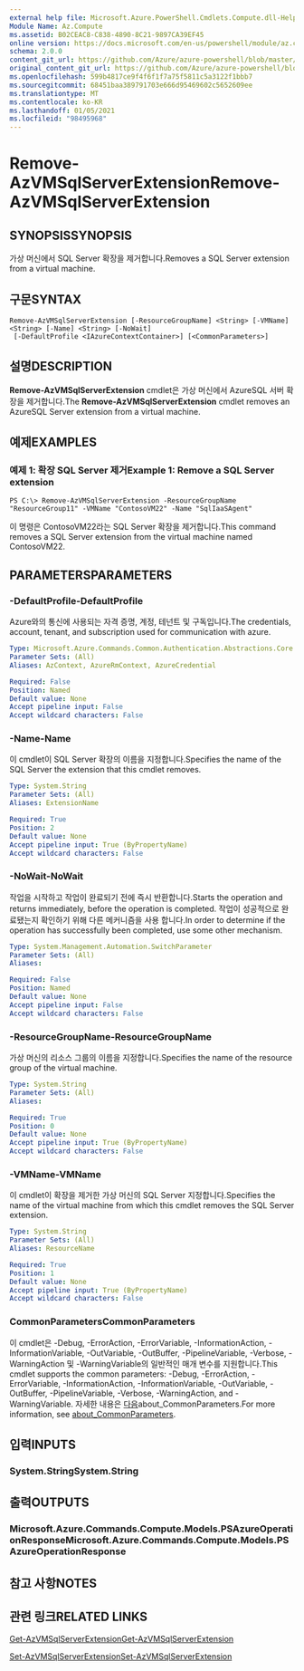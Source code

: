```yaml
---
external help file: Microsoft.Azure.PowerShell.Cmdlets.Compute.dll-Help.xml
Module Name: Az.Compute
ms.assetid: B02CEAC8-C838-4890-8C21-9897CA39EF45
online version: https://docs.microsoft.com/en-us/powershell/module/az.compute/remove-azvmsqlserverextension
schema: 2.0.0
content_git_url: https://github.com/Azure/azure-powershell/blob/master/src/Compute/Compute/help/Remove-AzVMSqlServerExtension.md
original_content_git_url: https://github.com/Azure/azure-powershell/blob/master/src/Compute/Compute/help/Remove-AzVMSqlServerExtension.md
ms.openlocfilehash: 599b4817ce9f4f6f1f7a75f5811c5a3122f1bbb7
ms.sourcegitcommit: 68451baa389791703e666d95469602c5652609ee
ms.translationtype: MT
ms.contentlocale: ko-KR
ms.lasthandoff: 01/05/2021
ms.locfileid: "98495968"
---
```

# <span data-ttu-id="0bf1c-101">Remove-AzVMSqlServerExtension</span><span class="sxs-lookup"><span data-stu-id="0bf1c-101">Remove-AzVMSqlServerExtension</span></span>

## <span data-ttu-id="0bf1c-102">SYNOPSIS</span><span class="sxs-lookup"><span data-stu-id="0bf1c-102">SYNOPSIS</span></span>
<span data-ttu-id="0bf1c-103">가상 머신에서 SQL Server 확장을 제거합니다.</span><span class="sxs-lookup"><span data-stu-id="0bf1c-103">Removes a SQL Server extension from a virtual machine.</span></span>

## <span data-ttu-id="0bf1c-104">구문</span><span class="sxs-lookup"><span data-stu-id="0bf1c-104">SYNTAX</span></span>

```
Remove-AzVMSqlServerExtension [-ResourceGroupName] <String> [-VMName] <String> [-Name] <String> [-NoWait]
 [-DefaultProfile <IAzureContextContainer>] [<CommonParameters>]
```

## <span data-ttu-id="0bf1c-105">설명</span><span class="sxs-lookup"><span data-stu-id="0bf1c-105">DESCRIPTION</span></span>
<span data-ttu-id="0bf1c-106">**Remove-AzVMSqlServerExtension** cmdlet은 가상 머신에서 AzureSQL 서버 확장을 제거합니다.</span><span class="sxs-lookup"><span data-stu-id="0bf1c-106">The **Remove-AzVMSqlServerExtension** cmdlet removes an AzureSQL Server extension from a virtual machine.</span></span>

## <span data-ttu-id="0bf1c-107">예제</span><span class="sxs-lookup"><span data-stu-id="0bf1c-107">EXAMPLES</span></span>

### <span data-ttu-id="0bf1c-108">예제 1: 확장 SQL Server 제거</span><span class="sxs-lookup"><span data-stu-id="0bf1c-108">Example 1: Remove a SQL Server extension</span></span>
```
PS C:\> Remove-AzVMSqlServerExtension -ResourceGroupName "ResourceGroup11" -VMName "ContosoVM22" -Name "SqlIaaSAgent"
```

<span data-ttu-id="0bf1c-109">이 명령은 ContosoVM22라는 SQL Server 확장을 제거합니다.</span><span class="sxs-lookup"><span data-stu-id="0bf1c-109">This command removes a SQL Server extension from the virtual machine named ContosoVM22.</span></span>

## <span data-ttu-id="0bf1c-110">PARAMETERS</span><span class="sxs-lookup"><span data-stu-id="0bf1c-110">PARAMETERS</span></span>

### <span data-ttu-id="0bf1c-111">-DefaultProfile</span><span class="sxs-lookup"><span data-stu-id="0bf1c-111">-DefaultProfile</span></span>
<span data-ttu-id="0bf1c-112">Azure와의 통신에 사용되는 자격 증명, 계정, 테넌트 및 구독입니다.</span><span class="sxs-lookup"><span data-stu-id="0bf1c-112">The credentials, account, tenant, and subscription used for communication with azure.</span></span>

```yaml
Type: Microsoft.Azure.Commands.Common.Authentication.Abstractions.Core.IAzureContextContainer
Parameter Sets: (All)
Aliases: AzContext, AzureRmContext, AzureCredential

Required: False
Position: Named
Default value: None
Accept pipeline input: False
Accept wildcard characters: False
```

### <span data-ttu-id="0bf1c-113">-Name</span><span class="sxs-lookup"><span data-stu-id="0bf1c-113">-Name</span></span>
<span data-ttu-id="0bf1c-114">이 cmdlet이 SQL Server 확장의 이름을 지정합니다.</span><span class="sxs-lookup"><span data-stu-id="0bf1c-114">Specifies the name of the SQL Server the extension that this cmdlet removes.</span></span>

```yaml
Type: System.String
Parameter Sets: (All)
Aliases: ExtensionName

Required: True
Position: 2
Default value: None
Accept pipeline input: True (ByPropertyName)
Accept wildcard characters: False
```

### <span data-ttu-id="0bf1c-115">-NoWait</span><span class="sxs-lookup"><span data-stu-id="0bf1c-115">-NoWait</span></span>
<span data-ttu-id="0bf1c-116">작업을 시작하고 작업이 완료되기 전에 즉시 반환합니다.</span><span class="sxs-lookup"><span data-stu-id="0bf1c-116">Starts the operation and returns immediately, before the operation is completed.</span></span> <span data-ttu-id="0bf1c-117">작업이 성공적으로 완료됐는지 확인하기 위해 다른 메커니즘을 사용 합니다.</span><span class="sxs-lookup"><span data-stu-id="0bf1c-117">In order to determine if the operation has successfully been completed, use some other mechanism.</span></span>

```yaml
Type: System.Management.Automation.SwitchParameter
Parameter Sets: (All)
Aliases:

Required: False
Position: Named
Default value: None
Accept pipeline input: False
Accept wildcard characters: False
```

### <span data-ttu-id="0bf1c-118">-ResourceGroupName</span><span class="sxs-lookup"><span data-stu-id="0bf1c-118">-ResourceGroupName</span></span>
<span data-ttu-id="0bf1c-119">가상 머신의 리소스 그룹의 이름을 지정합니다.</span><span class="sxs-lookup"><span data-stu-id="0bf1c-119">Specifies the name of the resource group of the virtual machine.</span></span>

```yaml
Type: System.String
Parameter Sets: (All)
Aliases:

Required: True
Position: 0
Default value: None
Accept pipeline input: True (ByPropertyName)
Accept wildcard characters: False
```

### <span data-ttu-id="0bf1c-120">-VMName</span><span class="sxs-lookup"><span data-stu-id="0bf1c-120">-VMName</span></span>
<span data-ttu-id="0bf1c-121">이 cmdlet이 확장을 제거한 가상 머신의 SQL Server 지정합니다.</span><span class="sxs-lookup"><span data-stu-id="0bf1c-121">Specifies the name of the virtual machine from which this cmdlet removes the SQL Server extension.</span></span>

```yaml
Type: System.String
Parameter Sets: (All)
Aliases: ResourceName

Required: True
Position: 1
Default value: None
Accept pipeline input: True (ByPropertyName)
Accept wildcard characters: False
```

### <span data-ttu-id="0bf1c-122">CommonParameters</span><span class="sxs-lookup"><span data-stu-id="0bf1c-122">CommonParameters</span></span>
<span data-ttu-id="0bf1c-123">이 cmdlet은 -Debug, -ErrorAction, -ErrorVariable, -InformationAction, -InformationVariable, -OutVariable, -OutBuffer, -PipelineVariable, -Verbose, -WarningAction 및 -WarningVariable의 일반적인 매개 변수를 지원합니다.</span><span class="sxs-lookup"><span data-stu-id="0bf1c-123">This cmdlet supports the common parameters: -Debug, -ErrorAction, -ErrorVariable, -InformationAction, -InformationVariable, -OutVariable, -OutBuffer, -PipelineVariable, -Verbose, -WarningAction, and -WarningVariable.</span></span> <span data-ttu-id="0bf1c-124">자세한 내용은 [다음](http://go.microsoft.com/fwlink/?LinkID=113216)about_CommonParameters.</span><span class="sxs-lookup"><span data-stu-id="0bf1c-124">For more information, see [about_CommonParameters](http://go.microsoft.com/fwlink/?LinkID=113216).</span></span>

## <span data-ttu-id="0bf1c-125">입력</span><span class="sxs-lookup"><span data-stu-id="0bf1c-125">INPUTS</span></span>

### <span data-ttu-id="0bf1c-126">System.String</span><span class="sxs-lookup"><span data-stu-id="0bf1c-126">System.String</span></span>

## <span data-ttu-id="0bf1c-127">출력</span><span class="sxs-lookup"><span data-stu-id="0bf1c-127">OUTPUTS</span></span>

### <span data-ttu-id="0bf1c-128">Microsoft.Azure.Commands.Compute.Models.PSAzureOperationResponse</span><span class="sxs-lookup"><span data-stu-id="0bf1c-128">Microsoft.Azure.Commands.Compute.Models.PSAzureOperationResponse</span></span>

## <span data-ttu-id="0bf1c-129">참고 사항</span><span class="sxs-lookup"><span data-stu-id="0bf1c-129">NOTES</span></span>

## <span data-ttu-id="0bf1c-130">관련 링크</span><span class="sxs-lookup"><span data-stu-id="0bf1c-130">RELATED LINKS</span></span>

[<span data-ttu-id="0bf1c-131">Get-AzVMSqlServerExtension</span><span class="sxs-lookup"><span data-stu-id="0bf1c-131">Get-AzVMSqlServerExtension</span></span>](./Get-AzVMSqlServerExtension.md)

[<span data-ttu-id="0bf1c-132">Set-AzVMSqlServerExtension</span><span class="sxs-lookup"><span data-stu-id="0bf1c-132">Set-AzVMSqlServerExtension</span></span>](./Set-AzVMSqlServerExtension.md)



